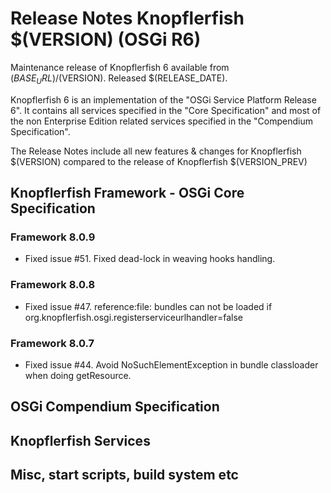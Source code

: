 Release Notes Knopflerfish $(VERSION) (OSGi R6)
======================================================================

Maintenance release of Knopflerfish 6 available from
$(BASE_URL)/$(VERSION). Released $(RELEASE_DATE).

Knopflerfish 6 is an implementation of the "OSGi Service Platform
Release 6". It contains all services specified in the "Core
Specification" and most of the non Enterprise Edition related
services specified in the "Compendium Specification".

The Release Notes include all new features & changes for
Knopflerfish $(VERSION) compared to the release of Knopflerfish
$(VERSION_PREV)

Knopflerfish Framework - OSGi Core Specification
----------------------------------------------------------------------

### Framework 8.0.9

* Fixed issue #51. Fixed dead-lock in weaving hooks handling.

### Framework 8.0.8

* Fixed issue #47. reference:file: bundles can not be loaded if
  org.knopflerfish.osgi.registerserviceurlhandler=false

### Framework 8.0.7

* Fixed issue #44. Avoid NoSuchElementException in bundle classloader
  when doing getResource.


OSGi Compendium Specification
----------------------------------------------------------------------



Knopflerfish Services
----------------------------------------------------------------------



Misc, start scripts, build system etc 
----------------------------------------------------------------------

